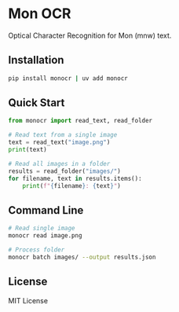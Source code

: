 # Mon OCR

Optical Character Recognition for Mon (mnw) text.

## Installation

```bash
pip install monocr | uv add monocr
```

## Quick Start

```python
from monocr import read_text, read_folder

# Read text from a single image
text = read_text("image.png")
print(text)

# Read all images in a folder
results = read_folder("images/")
for filename, text in results.items():
    print(f"{filename}: {text}")
```

## Command Line

```bash
# Read single image
monocr read image.png

# Process folder
monocr batch images/ --output results.json
```

## License

MIT License
